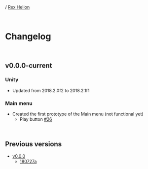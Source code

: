 / [Rex Helion](../)

<br>

# Changelog

<br>

## v0.0.0-current

### Unity

- Updated from 2018.2.0f2 to 2018.2.1f1

### Main menu

- Created the first prototype of the Main menu (not functional yet)
  - Play button [#26](https://github.com/TaidanaKage/RexHelion/issues/26)

<br>

## Previous versions

- [v0.0.0](v0-0-0/)
  - [180727a](v0-0-0/180727a/)

